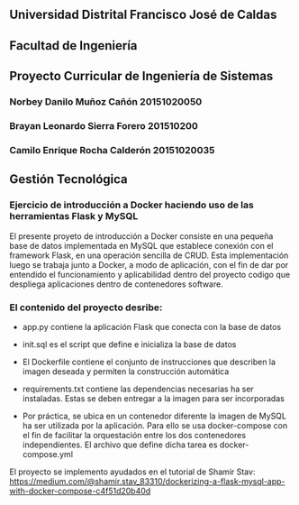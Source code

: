 ## Universidad Distrital Francisco José de Caldas
## Facultad de Ingeniería
## Proyecto Curricular de Ingeniería de Sistemas

### Norbey Danilo Muñoz Cañón       20151020050
### Brayan Leonardo Sierra Forero   201510200
### Camilo Enrique Rocha Calderón   20151020035

## Gestión Tecnológica

### Ejercicio de introducción a Docker haciendo uso de las herramientas Flask y MySQL

El presente proyeto de introducción a Docker consiste en una pequeña base de datos implementada en MySQL que establece conexión con el framework Flask, en una operación sencilla de CRUD. Esta implementación luego se trabaja junto a Docker, a modo de aplicación, con el fin de dar por entendido el funcionamiento y aplicabilidad dentro del proyecto codigo que despliega aplicaciones dentro de contenedores software.

### El contenido del proyecto desribe:

* app.py contiene la aplicación Flask que conecta con la base de datos

* init.sql es el script que define e inicializa la base de datos

* El Dockerfile contiene el conjunto de instrucciones que describen la imagen deseada y permiten la construcción automática

* requirements.txt contiene las dependencias necesarias ha ser instaladas. Estas se deben entregar a la imagen para ser incorporadas

* Por práctica, se ubica en un contenedor diferente la imagen de MySQL ha ser utilizada por la aplicación. Para ello se usa docker-compose con el fin de facilitar la orquestación entre los dos contenedores independientes. El archivo que define dicha tarea es docker-compose.yml

El proyecto se implemento ayudados en el tutorial de Shamir Stav: https://medium.com/@shamir.stav_83310/dockerizing-a-flask-mysql-app-with-docker-compose-c4f51d20b40d

